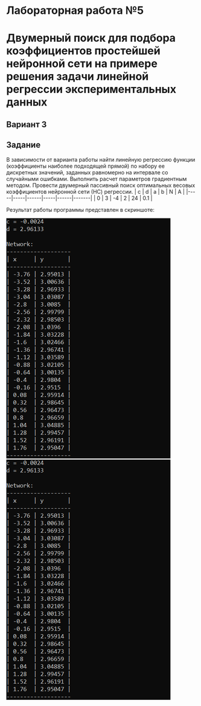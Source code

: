 # Лабораторная работа №5
# Двумерный поиск для подбора коэффициентов простейшей нейронной сети на примере решения задачи линейной регрессии экспериментальных данных
## Вариант 3

## Задание

В зависимости от варианта работы найти линейную регрессию функции (коэффициенты наиболее подходящей прямой) по набору ее дискретных значений, заданных равномерно на интервале со случайными ошибками. Выполнить расчет параметров градиентным методом. Провести двумерный пассивный поиск оптимальных весовых коэффициентов нейронной сети (НС) регрессии.
|  c  |  d  |   a  |  b  |  N   |   A   |
|-----|-----|------|-----|------|-------|
|  0  |  3  |  -4  |  2  |  24  |  0.1  |

Результат работы программы представлен в скриншоте:

![lab-05_Part1_1](https://github.com/Prosto-Fil/tsisa-lab-05/blob/main/screenshots/Part1_1.png)
![lab-05_Part1_2](https://github.com/Prosto-Fil/tsisa-lab-05/blob/main/screenshots/Part1_1.png)

